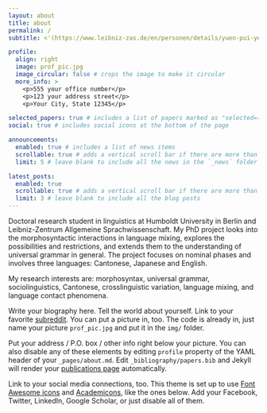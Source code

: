 ```yaml
---
layout: about
title: about
permalink: /
subtitle: <'(https://www.leibniz-zas.de/en/personen/details/yuen-pui-yee/pui-yee-yuen)'>Affiliations</a>. Address. <'(minnieyuen927@gmail.com)'>Contact</a>. Trust the process.

profile:
  align: right
  image: prof_pic.jpg
  image_circular: false # crops the image to make it circular
  more_info: >
    <p>555 your office number</p>
    <p>123 your address street</p>
    <p>Your City, State 12345</p>

selected_papers: true # includes a list of papers marked as "selected={true}"
social: true # includes social icons at the bottom of the page

announcements:
  enabled: true # includes a list of news items
  scrollable: true # adds a vertical scroll bar if there are more than 3 news items
  limit: 5 # leave blank to include all the news in the `_news` folder

latest_posts:
  enabled: true
  scrollable: true # adds a vertical scroll bar if there are more than 3 new posts items
  limit: 3 # leave blank to include all the blog posts
---
```


Doctoral research student in linguistics at Humboldt University in Berlin and Leibniz-Zentrum Allgemeine Sprachwissenschaft.
My PhD project looks into the morphosyntactic interactions in language mixing, explores the possibilities and restrictions, and extends them to the understanding of universal grammar in general. The project focuses on nominal phases and involves three languages: Cantonese, Japanese and English. 

My research interests are: morphosyntax, universal grammar, sociolinguistics, Cantonese, crosslinguistic variation, language mixing, and language contact phenomena. 


Write your biography here. Tell the world about yourself. Link to your favorite [subreddit](http://reddit.com). You can put a picture in, too. The code is already in, just name your picture `prof_pic.jpg` and put it in the `img/` folder.

Put your address / P.O. box / other info right below your picture. You can also disable any of these elements by editing `profile` property of the YAML header of your `_pages/about.md`. Edit `_bibliography/papers.bib` and Jekyll will render your [publications page](/al-folio/publications/) automatically.

Link to your social media connections, too. This theme is set up to use [Font Awesome icons](https://fontawesome.com/) and [Academicons](https://jpswalsh.github.io/academicons/), like the ones below. Add your Facebook, Twitter, LinkedIn, Google Scholar, or just disable all of them.
